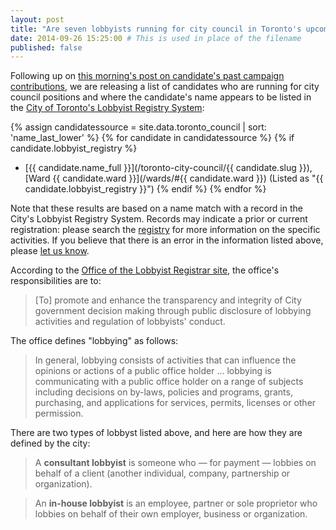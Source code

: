 ```yaml
---
layout: post
title: "Are seven lobbyists running for city council in Toronto's upcoming election?"
date: 2014-09-26 15:25:00 # This is used in place of the filename
published: false
---
```


Following up on [this morning's post on candidate's past campaign contributions](/2014/09/26/campaign-contributions/), we are releasing a list of candidates who are running for city council positions and where the candidate's name appears to be listed in the [City of Toronto's Lobbyist Registry System](http://app.toronto.ca/lobbyistsearch/disclaimer.do): 

{% assign candidatessource = site.data.toronto_council | sort: 'name_last_lower' %}
{% for candidate in candidatessource %}
{% if candidate.lobbyist_registry %}
* [{{ candidate.name_full }}](/toronto-city-council/{{ candidate.slug }}), [Ward {{ candidate.ward }}](/wards/#{{ candidate.ward }}) (Listed as "{{ candidate.lobbyist_registry }}")
{% endif %}
{% endfor %}

Note that these results are based on a name match with a record in the City's Lobbyist Registry System. Records may indicate a prior or current registration: please search the [registry](http://app.toronto.ca/lobbyistsearch/disclaimer.do) for more information on the specific activities. If you believe that there is an error in the information listed above, please <a href="mailto:everycandidate@gmail.com">let us know</a>.

According to the [Office of the Lobbyist Registrar site](http://www1.toronto.ca/wps/portal/contentonly?vgnextoid=cf1fb7537e35f310VgnVCM10000071d60f89RCRD&appInstanceName=default), the office's responsibilities are to:

> [To] promote and enhance the transparency and integrity of City government decision making through public disclosure of lobbying activities and regulation of lobbyists' conduct.

The office defines "lobbying" as follows:

> In general, lobbying consists of activities that can influence the opinions or actions of a public office holder ... lobbying is communicating with a public office holder on a range of subjects including decisions on by-laws, policies and programs, grants, purchasing, and applications for services, permits, licenses or other permission.

There are two types of lobbyst listed above, and here are how they are defined by the city:

> A **consultant lobbyist** is someone who — for payment — lobbies on behalf of a client (another individual, company, partnership or organization). 

> An **in-house lobbyist** is an employee, partner or sole proprietor who lobbies on behalf of their own employer, business or organization. 
